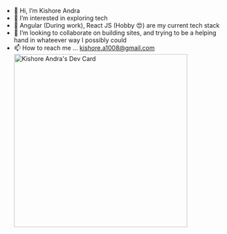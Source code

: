 - 👋 Hi, I’m Kishore Andra
- 👀 I’m interested in exploring tech
- 🌱 Angular (During work), React JS (Hobby 😍) are my current tech stack
- 💞️ I’m looking to collaborate on building sites, and trying to be a helping hand in whateever way I possibly could
- 📫 How to reach me ... kishore.a1008@gmail.com
<a href="https://app.daily.dev/kishore"><img src="https://api.daily.dev/devcards/1162060779dc43b9801f39361e4d2c10.png?r=hua" width="400" alt="Kishore Andra's Dev Card"/></a>
<!---
kishoreandra/kishoreandra is a ✨ special ✨ repository because its `README.md` (this file) appears on your GitHub profile.
You can click the Preview link to take a look at your changes.
--->
